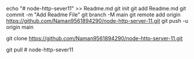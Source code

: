 echo "# node-http-sever11" >> Readme.md
git init 
git add Readme.md
git commit -m "Add Readme File"
git branch -M main 
git remote add origin https://github.com/Naman9561894290/node-http-server-11.git
git push -u origin main


git clone https://github.com/Naman9561894290/node-http-server-11.git
 
git pull # node-http-sever11
